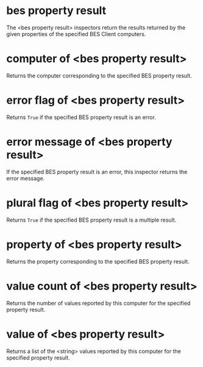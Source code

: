 # bes property result

The &lt;bes property result&gt; inspectors return the results returned by the given properties of the specified BES Client computers.

# computer of &lt;bes property result&gt;

Returns the computer corresponding to the specified BES property result.

# error flag of &lt;bes property result&gt;

Returns `True` if the specified BES property result is an error.

# error message of &lt;bes property result&gt;

If the specified BES property result is an error, this inspector returns the error message.

# plural flag of &lt;bes property result&gt;

Returns `True` if the specified BES property result is a multiple result.

# property of &lt;bes property result&gt;

Returns the property corresponding to the specified BES property result.

# value count of &lt;bes property result&gt;

Returns the number of values reported by this computer for the specified property result.

# value of &lt;bes property result&gt;

Returns a list of the &lt;string&gt; values reported by this computer for the specified property result.
